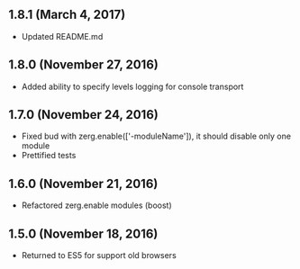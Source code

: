 ## 1.8.1 (March 4, 2017)

- Updated README.md

## 1.8.0 (November 27, 2016)

- Added ability to specify levels logging for console transport

## 1.7.0 (November 24, 2016)

- Fixed bud with zerg.enable(['-moduleName']), it should disable only one module
- Prettified tests

## 1.6.0 (November 21, 2016)

- Refactored zerg.enable modules (boost)

## 1.5.0 (November 18, 2016)

- Returned to ES5 for support old browsers
